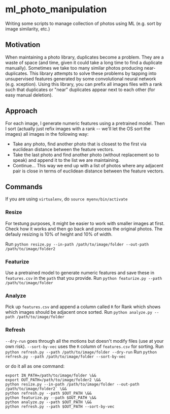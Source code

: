 # ml_photo_manipulation
Writing some scripts to manage collection of photos using ML (e.g. sort by image similarity, etc.)

## Motivation
When maintaining a photo library, duplicates become a problem. They are a waste of space (and time, given it could take a long time to find a duplicate manually). Sometimes we take too many similar photos producing near-duplicates. This library attempts to solve these problems by tapping into unsupervised features generated by some convolutional neural network (e.g. xception). Using this library, you can prefix all images files with a rank such that duplicates or "near" duplicates appear next to each other (for easy manual deletion).

## Approach
For each image, I generate numeric features using a pretrained model. Then I sort (actually just refix images with a rank -- we'll let the OS sort the images) all images in the following way:
* Take any photo, find another photo that is closest to the first via euclidean distance between the feature vectors. 
* Take the last photo and find another photo (without replacement so to speak) and append it to the list we are maintaining.
* Continue... 
This way we end up with a list of photos where any adjacent pair is close in terms of euclidean distance between the feature vectors. 

## Commands
If you are using `virtualenv`, do `source myenv/bin/activate`

### Resize
For testung purposes, it might be easier to work with smaller images at first. Check how it works and then go back and process the original photos. The defauly resizing is 10% of height and 10% of width. 

Run `python resize.py --in-path /path/to/image/folder --out-path /path/to/image/folder2`

### Featurize
Use a pretrained model to generate numeric features and save these in `features.csv` in the `path` that you provide. 
Run `python featurize.py --path /path/to/image/folder`

### Analyze
Pick up `features.csv` and append a column called `R` for Rank which shows which images should be adjacent once sorted. 
Run `python analyze.py --path /path/to/image/folder`

### Refresh
`--dry-run` goes through all the motions but doesn't modify files (use at your own risk).
`--sort-by-vec` uses the `R` column of `features.csv` for sorting. 
Run `python refresh.py --path /path/to/image/folder --dry-run`
Run `python refresh.py --path /path/to/image/folder --sort-by-vec`

or do it all as one command:

```
export IN_PATH=/path/to/image/folder \&&
export OUT_PATH=/path/to/image/folder2 \&&
python resize.py --in-path /path/to/image/folder --out-path /path/to/image/folder2` \&&
python refresh.py --path $OUT_PATH \&&
python featurize.py --path $OUT_PATH \&& 
python analyze.py --path $OUT_PATH \&& 
python refresh.py --path $OUT_PATH --sort-by-vec
```